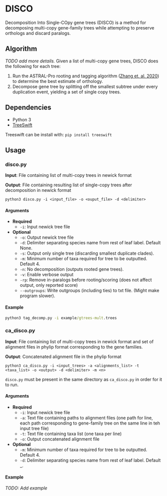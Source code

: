 # DISCO

Decomposition Into Single-COpy gene trees (DISCO) is a method for decomposing multi-copy gene-family trees while attempting to preserve orthologs and discard paralogs.

## Algorithm

*TODO add more details.* Given a list of multi-copy gene trees, DISCO does the following for each tree:

1. Run the ASTRAL-Pro rooting and tagging algorithm ([Zhang et. al. 2020](https://doi.org/10.1093/molbev/msaa139)) to determine the best estimate of orthology.
2. Decompose gene tree by splitting off the smallest subtree under every duplication event, yielding a set of single copy trees.

## Dependencies

- Python 3
- [TreeSwift](https://github.com/niemasd/TreeSwift)

Treeswift can be install with: `pip install treeswift`

## Usage

### disco.py

**Input**: File containing list of multi-copy trees in newick format

**Output**: File containing resulting list of single-copy trees after decomposition in newick format

```
python3 disco.py -i <input_file> -o <ouput_file> -d <delimiter>
```

#### Arguments

- **Required**
  - `-i`: Input newick tree file
- **Optional**
  - `-o`: Output newick tree file
  - `-d`: Delimiter separating species name from rest of leaf label. Default None.
  - `-s`: Output only single tree (discarding smallest duplicate clades).
  - `-m`: Minimum number of taxa required for tree to be outputted. Default 4.
  - `-n`: No decomposition (outputs rooted gene trees).
  - `-v`: Enable verbose output
  - `-rp`: Remove in-paralogs before rooting/scoring (does not affect output, only reported score)
  - `--outgroups`: Write outgroups (including ties) to txt file. (Might make program slower).

#### Example

```cmd
python3 tag_decomp.py -i example/gtrees-mult.trees
```

### ca_disco.py

**Input**: File containing list of multi-copy trees in newick format and set of alignment files in phylip format corresponding to the gene families.

**Output**: Concatenated alignment file in the phylip format

```
python3 ca_disco.py -i <input_trees> -a <alignments_list> -t <taxa_list> -o <output> -d <delimiter> -m <n> 
```

`disco.py` must be present in the same directory as `ca_disco.py` in order for it to run.

#### Arguments

- **Required**
  - `-i`: Input newick tree file
  - `-a`: Text file containing paths to alignment files (one path for line, each path corresponding to gene-family tree on the same line in teh input tree file)
  - `-t`: Text file containing taxa list (one taxa per line)
  - `-o`: Output concatenated alignment file
- **Optional**
  - `-m`: Minimum number of taxa required for tree to be outputted. Default 4.
  - `-d`: Delimiter separating species name from rest of leaf label. Default _.

#### Example

*TODO: Add example*
